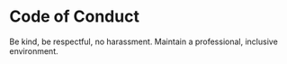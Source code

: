 # Code of Conduct
Be kind, be respectful, no harassment. Maintain a professional, inclusive environment.
